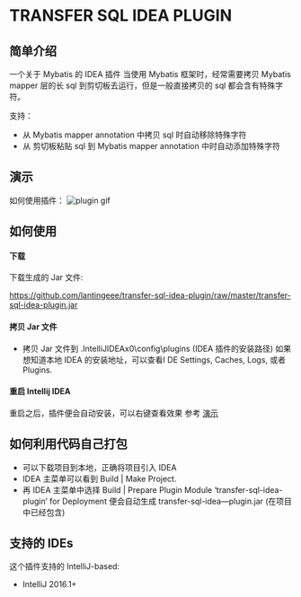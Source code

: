 # TRANSFER SQL IDEA PLUGIN

## 简单介绍

一个关于 Mybatis 的 IDEA 插件
当使用 Mybatis 框架时，经常需要拷贝 Mybatis mapper 层的长 sql 到剪切板去运行，但是一般直接拷贝的 sql 都会含有特殊字符。

支持：

* 从 Mybatis mapper annotation 中拷贝 sql 时自动移除特殊字符
* 从 剪切板粘贴 sql 到 Mybatis mapper annotation 中时自动添加特殊字符

## 演示
如何使用插件：
![plugin gif](./gif/transfer-sql-idea-plugin.gif)

## 如何使用
#### 下载
下载生成的 Jar 文件:

https://github.com/lantingeee/transfer-sql-idea-plugin/raw/master/transfer-sql-idea-plugin.jar

#### 拷贝 Jar 文件
* 拷贝 Jar 文件到 .IntelliJIDEAx0\config\plugins (IDEA 插件的安装路径)
如果想知道本地 IDEA 的安装地址，可以查看I DE Settings, Caches, Logs, 或者 Plugins.

#### 重启 Intellij IDEA
重启之后，插件便会自动安装，可以右键查看效果 参考 [演示](#demonstration) 

## 如何利用代码自己打包
* 可以下载项目到本地，正确将项目引入 IDEA
* IDEA 主菜单可以看到 Build | Make Project.
* 再 IDEA 主菜单中选择 Build | Prepare Plugin Module ‘transfer-sql-idea-plugin’ for Deployment 便会自动生成 transfer-sql-idea—plugin.jar (在项目中已经包含)

## 支持的 IDEs
这个插件支持的 IntelliJ-based:
* IntelliJ 2016.1+ 